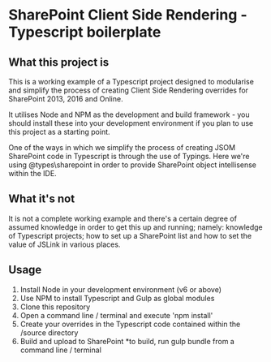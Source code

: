 # SharePoint Client Side Rendering - Typescript boilerplate
## What this project is
This is a working example of a Typescript project designed to modularise and simplify the process of creating Client Side Rendering overrides for SharePoint 2013, 2016 and Online.

It utilises Node and NPM as the development and build framework - you should install these into your development environment if you plan to use this project as a starting point.

One of the ways in which we simplify the process of creating JSOM SharePoint code in Typescript is through the use of Typings. Here we're using @types\sharepoint in order to provide SharePoint object intellisense within the IDE.

## What it's not
It is not a complete working example and there's a certain degree of assumed knowledge in order to get this up and running; namely: knowledge of Typescript projects; how to set up a SharePoint list and how to set the value of JSLink in various places.

## Usage
1. Install Node in your development environment (v6 or above) 
2. Use NPM to install Typescript and Gulp as global modules
3. Clone this repository
4. Open a command line / terminal and execute 'npm install'
5. Create your overrides in the Typescript code contained within the /source directory
6. Build and upload to SharePoint
   *to build, run gulp bundle from a command line / terminal
